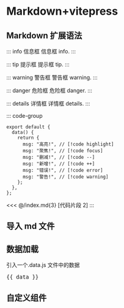 <!-- ---
prev:
  text: "上一篇"
  link: "/"
next:
  text: "下一篇"
  link: "/"
--- -->

# Markdown+vitepress

## Markdown 扩展语法

::: info 信息框
信息框 info.
:::

::: tip 提示框
提示框 tip.
:::

::: warning 警告框
警告框 warning.
:::

::: danger 危险框
危险框 danger.
:::

::: details 详情框
详情框 details.
:::

<!-- 代码组 -->

::: code-group

```js:no-line-numbers {1} [代码片段1]
export default {
  data() {
    return {
      msg: "高亮!", // [!code highlight]
      msg: "聚焦!", // [!code focus]
      msg: "删减!", // [!code --]
      msg: "新增!", // [!code ++]
      msg: "错误!", // [!code error]
      msg: "警告!", // [!code warning]
    };
  },
};
```

<!-- 导入代码片段，数字为高亮字段 -->

<<< @/index.md{3} [代码片段 2]
:::

## 导入 md 文件

<!-- @include: ./parts/index.md{1,3} -->

## 数据加载

<script setup>
import {data} from './codes.data.ts'
import home from './components/test.vue';
</script>

引入一个.data.js 文件中的数据

<pre>{{ data }}</pre>

## 自定义组件

<!-- 自定义组件 -->
<home />
